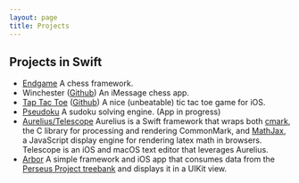 ```yaml
---
layout: page
title: Projects
---
```

## Projects in Swift

- [Endgame](https://github.com/proxpero/Winchester/tree/master/Endgame) A chess framework.
- Winchester ([Github](https://github.com/proxpero/Winchester)) An iMessage chess app.
- [Tap Tac Toe](https://itunes.apple.com/us/app/tap-tac-toe/id1186370089?ls=1&mt=8) ([Github](https://github.com/proxpero/TapTacToe)) A nice (unbeatable) tic tac toe game for iOS.
- [Pseudoku](https://github.com/proxpero/Pseudoku/tree/master/Engine) A sudoku solving engine. (App in progress)
- [Aurelius/Telescope](https://github.com/proxpero/Aurelius) Aurelius is a Swift framework that wraps both [cmark](https://github.com/jgm/cmark), the C library for processing and rendering CommonMark, and [MathJax](https://www.mathjax.org), a JavaScript display engine for rendering latex math in browsers. Telescope is an iOS and macOS text editor that leverages Aurelius.
- [Arbor](https://github.com/proxpero/Arbor) A simple framework and iOS app that consumes data from the [Perseus Project treebank](https://perseusdl.github.io/treebank_data/) and displays it in a UIKit view.

<!-- ## Other Fun

- [Advent of Code](http://adventofcode.com)
  - [2016]()
  - [2015]()
- [Matasano Crypto Challenges](http://cryptopals.com)
  - [Set 1]()
  - [Set 2]()
  - [Set 3]()
  - [Set 4]()
  - [Set 5]()
  - [Set 6]()
  - [Set 7]()
  - [Set 8]()
- [SICP](http://sarabander.github.io/sicp/html/Chapter-1.xhtml#Chapter-1)
  - [Chapter 1]()
  - [Chapter 2]()
  - [Chapter 3]()
  - [Chapter 4]()
  - [Chapter 5]()
- [Project Euler](https://projecteuler.net)
  - Solutions to selected problems. -->
